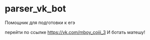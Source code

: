 # parser_vk_bot
Помощник для подготовки к егэ

перейти по ссылке https://vk.com/mboy_coiii_3 И ботать матешу!
